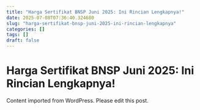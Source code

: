 ```yaml
---
title: "Harga Sertifikat BNSP Juni 2025: Ini Rincian Lengkapnya!"
date: 2025-07-08T07:36:40.324680
slug: "harga-sertifikat-bnsp-juni-2025-ini-rincian-lengkapnya"
categories: []
tags: []
draft: false
---
```


# Harga Sertifikat BNSP Juni 2025: Ini Rincian Lengkapnya!

Content imported from WordPress. Please edit this post.
